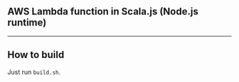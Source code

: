 ## AWS Lambda function in Scala.js (Node.js runtime)

----------------

## How to build

Just run `build.sh`.
